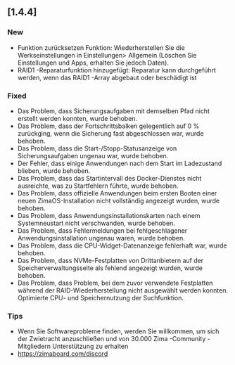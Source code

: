 ## [1.4.4]
### New
- Funktion zurücksetzen Funktion: Wiederherstellen Sie die Werkseinstellungen in Einstellungen> Allgemein (Löschen Sie Einstellungen und Apps, erhalten Sie jedoch Daten).
- RAID1 -Reparaturfunktion hinzugefügt: Reparatur kann durchgeführt werden, wenn das RAID1 -Array abgebaut oder beschädigt ist
### Fixed
- Das Problem, dass Sicherungsaufgaben mit demselben Pfad nicht erstellt werden konnten, wurde behoben.
- Das Problem, dass der Fortschrittsbalken gelegentlich auf 0 % zurückging, wenn die Sicherung fast abgeschlossen war, wurde behoben.
- Das Problem, dass die Start-/Stopp-Statusanzeige von Sicherungsaufgaben ungenau war, wurde behoben.
- Der Fehler, dass einige Anwendungen nach dem Start im Ladezustand blieben, wurde behoben.
- Das Problem, dass das Startintervall des Docker-Dienstes nicht ausreichte, was zu Startfehlern führte, wurde behoben.
- Das Problem, dass offizielle Anwendungen beim ersten Booten einer neuen ZimaOS-Installation nicht vollständig angezeigt wurden, wurde behoben.
- Das Problem, dass Anwendungsinstallationskarten nach einem Systemneustart nicht verschwanden, wurde behoben.
- Das Problem, dass Fehlermeldungen bei fehlgeschlagener Anwendungsinstallation ungenau waren, wurde behoben.
- Das Problem, dass die CPU-Widget-Datenanzeige fehlerhaft war, wurde behoben.
- Das Problem, dass NVMe-Festplatten von Drittanbietern auf der Speicherverwaltungsseite als fehlend angezeigt wurden, wurde behoben.
- Das Problem, dass Problem, bei dem zuvor verwendete Festplatten während der RAID-Wiederherstellung nicht ausgewählt werden konnten. Optimierte CPU- und Speichernutzung der Suchfunktion.
### Tips
- Wenn Sie Softwareprobleme finden, werden Sie willkommen, um sich der Zwietracht anzuschließen und von 30.000 Zima -Community -Mitgliedern Unterstützung zu erhalten
- <a href = "https://zimaboard.com/discord" target = "_ leer" style = "color: blau"> https://zimaboard.com/discord </a>

